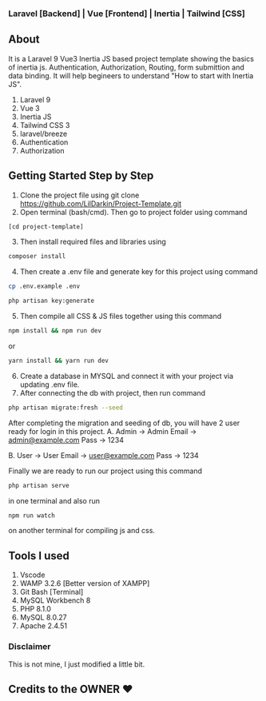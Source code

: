 ### Laravel [Backend] | Vue [Frontend] | Inertia | Tailwind [CSS]

## About

It is a Laravel 9 Vue3 Inertia JS based project template showing the basics of inertia js. Authentication, Authorization, Routing, form submittion and data binding. It will help begineers to understand "How to start with Inertia JS".

1. Laravel 9
2. Vue 3
3. Inertia JS
4. Tailwind CSS 3
5. laravel/breeze
6. Authentication
7. Authorization

## Getting Started Step by Step
1. Clone the project file using git clone https://github.com/LilDarkin/Project-Template.git
2. Open terminal (bash/cmd). Then go to project folder using command

```sh
[cd project-template]
```

3. Then install required files and libraries using 

```sh
composer install
```

4. Then create a .env file and generate key for this project using command 

```sh
cp .env.example .env

php artisan key:generate
```

5. Then compile all CSS & JS files together using this command

```sh
npm install && npm run dev
```

or

```sh
yarn install && yarn run dev
```
6. Create a database in MYSQL and connect it with your project via updating .env file.
7. After connecting the db with project, then run command 

```sh
php artisan migrate:fresh --seed
```

After completing the migration and seeding of db, you will have 2 user ready for login in this project. 
A.  Admin -> Admin
    Email -> admin@example.com
    Pass -> 1234

B.  User -> User
    Email -> user@example.com
    Pass -> 1234

Finally we are ready to run our project using this command

```sh
php artisan serve 
```
in one terminal and also run

```sh
npm run watch 
```
 on another terminal for compiling js and css. 

 ## Tools I used

1. Vscode
2. WAMP 3.2.6 [Better version of XAMPP]
3. Git Bash [Terminal]
4. MySQL Workbench 8
5. PHP 8.1.0
6. MySQL 8.0.27
7. Apache 2.4.51

### Disclaimer
This is not mine, I just modified a little bit.

## Credits to the OWNER ❤
